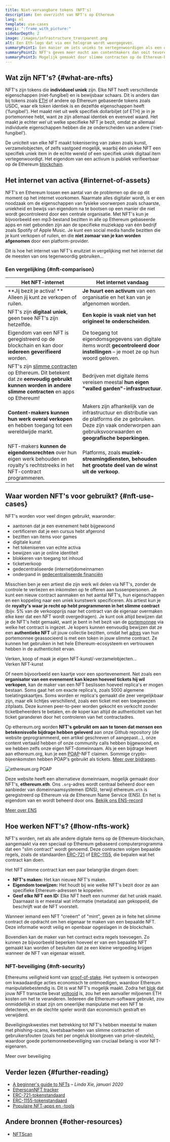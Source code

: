 ```yaml
---
title: Niet-vervangbare tokens (NFT's)
description: Een overzicht van NFT's op Ethereum
lang: nl
template: use-cases
emoji: ":frame_with_picture:"
sidebarDepth: 2
image: /images/infrastructure_transparent.png
alt: Een Eth-logo dat via een hologram wordt weergegeven.
summaryPoint1: Een manier om iets unieks te vertegenwoordigen als een op Ethereum gebaseerd activum.
summaryPoint2: NFT's geven meer macht aan contentmakers dan ooit tevoren.
summaryPoint3: Mogelijk gemaakt door slimme contracten op de Ethereum-blockchain.
---
```


## Wat zijn NFT's? {#what-are-nfts}

NFT's zijn tokens die **individueel uniek** zijn. Elke NFT heeft verschillende eigenschappen (niet-fungibel) en is bewijsbaar schaars. Dit is anders dan bij tokens zoals [ETH](/glossary/#ether) of andere op Ethereum gebaseerde tokens zoals USDC, waar elk token identiek is en dezelfde eigenschappen heeft ('fungibel'). Het maakt niet uit welk specifiek dollarbiljet (of ETH) je in je portemonnee hebt, want ze zijn allemaal identiek en evenveel waard. Het maakt je echter _wel_ uit welke specifieke NFT je bezit, omdat ze allemaal individuele eigenschappen hebben die ze onderscheiden van andere ('niet-fungibel').

De uniciteit van elke NFT maakt tokenisering van zaken zoals kunst, verzamelobjecten, of zelfs vastgoed mogelijk, waarbij één unieke NFT een specifiek uniek item in de echte wereld of een specifiek uniek digitaal item vertegenwoordigt. Het eigendom van een activum is publiek verifieerbaar op de Ethereum [blockchain](/glossary/#blockchain).

<YouTube id="Xdkkux6OxfM" />

## Het internet van activa {#internet-of-assets}

NFT's en Ethereum lossen een aantal van de problemen op die op dit moment op het internet voorkomen. Naarmate alles digitaler wordt, is er een noodzaak om de eigenschappen van fysieke voorwerpen zoals schaarste, uniekheid en bewijs van eigendom na te bootsen op een manier die niet wordt gecontroleerd door een centrale organisatie. Met NFT's kun je bijvoorbeeld een mp3-bestand bezitten in alle op Ethereum gebaseerde apps en niet gebonden zijn aan de specifieke muziekapp van één bedrijf zoals Spotify of Apple Music. Je kunt een social media handle bezitten die je kunt verkopen of ruilen, en die **niet zomaar van je kan worden afgenomen** door een platform-provider.

Dit is hoe het internet van NFT's eruitziet in vergelijking met het internet dat de meesten van ons tegenwoordig gebruiken...

### Een vergelijking {#nft-comparison}

| Het NFT-internet                                                                                                                                                                 | Het internet vandaag                                                                                                                                                                |
| -------------------------------------------------------------------------------------------------------------------------------------------------------------------------------- | ----------------------------------------------------------------------------------------------------------------------------------------------------------------------------------- |
| **Jij bezit je activa! ** Alleen jij kunt ze verkopen of ruilen.                                                                                                                 | **Je huurt een activum** van een organisatie en het kan van je afgenomen worden.                                                                                                    |
| NFT's zijn **digitaal uniek**, geen twee NFT's zijn hetzelfde.                                                                                                                   | **Een kopie is vaak niet van het origineel te onderscheiden**.                                                                                                                      |
| Eigendom van een NFT is geregistreerd op de blockchain en kan door **iedereen geverifieerd** worden.                                                                             | De toegang tot eigendomsgegevens van digitale items wordt **gecontroleerd door instellingen** – je moet ze op hun woord geloven.                                                    |
| NFT's zijn [slimme contracten](/glossary/#smart-contract) op Ethereum. Dit betekent dat ze **eenvoudig gebruikt kunnen worden in andere slimme contracten** en apps op Ethereum! | Bedrijven met digitale items vereisen meestal **hun eigen "walled garden"-infrastructuur**.                                                                                         |
| **Content-makers kunnen hun werk overal verkopen** en hebben toegang tot een wereldwijde markt.                                                                                  | Makers zijn afhankelijk van de infrastructuur en distributie van de platforms die ze gebruiken. Deze zijn vaak onderworpen aan gebruiksvoorwaarden en **geografische beperkingen**. |
| NFT-makers **kunnen de eigendomsrechten** over hun eigen werk behouden en royalty's rechtstreeks in het NFT-contract programmeren.                                               | Platforms, zoals **muziek-streamingdiensten, behouden het grootste deel van de winst uit de verkoop**.                                                                              |

## Waar worden NFT's voor gebruikt? {#nft-use-cases}

NFT's worden voor veel dingen gebruikt, waaronder:

- aantonen dat je een evenement hebt bijgewoond
- certificeren dat je een cursus hebt afgerond
- bezitten van items voor games
- digitale kunst
- het tokeniseren van echte activa
- bewijzen van je online identiteit
- blokkeren van toegang tot inhoud
- ticketverkoop
- gedecentraliseerde (internet)domeinnamen
- onderpand in [gedecentraliseerde financiën](/glossary/#defi)

Misschien ben je een artiest die zijn werk wil delen via NFT's, zonder de controle te verliezen en inkomsten op te offeren aan tussenpersonen. Je kunt een nieuw contract aanmaken en het aantal NFT's, hun eigenschappen en een koppeling naar een uniek kunstwerk specificeren. Als artiest kun je de **royalty's waar je recht op hebt programmeren in het slimme contract** (bijv. 5% van de verkoopprijs naar het contract van de eigenaar overmaken elke keer dat een NFT wordt overgedragen). Je kunt ook altijd bewijzen dat je de NFT's hebt gemaakt, want je bent in het bezit van de [portemonnee](/glossary/#wallet) via welke het contract is ingezet. Je kopers kunnen eenvoudig bewijzen dat ze een **authentieke NFT** uit jouw collectie bezitten, omdat het [adres](/glossary/#address) van hun portemonnee geassocieerd is met een token in jouw slimme contract. Ze kunnen het gebruiken in het hele Ethereum-ecosysteem en vertrouwen hebben in de authenticiteit ervan.

<Alert variant="update" className="mt-8">
<AlertEmoji text=":eyes:"/>
<AlertContent className="justify-between flex-row items-center">
  <div>Verken, koop of maak je eigen NFT-kunst/-verzamelobjecten...</div>
  <ButtonLink href="/dapps/?category=collectibles#explore">
    Verken NFT-kunst
  </ButtonLink>
</AlertContent>
</Alert>

Of neem bijvoorbeeld een kaartje voor een sportevenement. Net zoals een **organisator van een evenement kan kiezen hoeveel tickets hij wil verkopen**, kan de maker van een NFT beslissen hoeveel replica's er mogen bestaan. Soms gaat het om exacte replica's, zoals 5000 algemene toelatingskaartjes. Soms worden er replica's gemaakt die zeer vergelijkbaar zijn, maar elk lichtjes verschillend, zoals een ticket met een toegewezen zitplaats. Deze kunnen peer-to-peer worden gekocht en verkocht zonder ticketbeheerders te betalen, en de koper kan altijd de authenticiteit van het ticket garanderen door het controleren van het contractadres.

Op ethereum.org worden **NFT's gebruikt om aan te tonen dat mensen een betekenisvolle bijdrage hebben geleverd** aan onze Github repository (de website geprogrammeerd, een artikel geschreven of aangepast...), onze content vertaald hebben of onze community calls hebben bijgewoond, en we hebben zelfs onze eigen NFT-domeinnaam. Als je een bijdrage levert aan ethereum.org, kun je een [POAP](/glossary/#poap)-NFT claimen. Sommige crypto-bijeenkomsten hebben POAP's gebruikt als tickets. [Meer over bijdragen](/contributing/#poap).

![ethereum.org POAP](./poap.png)

Deze website heeft een alternatieve domeinnaam, mogelijk gemaakt door NFT's, **ethereum.eth**. Ons `.org`-adres wordt centraal beheerd door een aanbieder van domeinnaamsystemen (DNS), terwijl ethereum`.eth` is geregistreerd op Ethereum via de Ethereum Name Service (ENS). En het is eigendom van en wordt beheerd door ons. [Bekijk ons ENS-record](https://app.ens.domains/name/ethereum.eth)

[Meer over ENS](https://app.ens.domains)

<Divider />

## Hoe werken NFT's? {#how-nfts-work}

NFT's worden, net als alle andere digitale items op de Ethereum-blockchain, aangemaakt via een speciaal op Ethereum gebaseerd computerprogramma dat een "slim contract" wordt genoemd. Deze contracten volgen bepaalde regels, zoals de standaarden [ERC-721](/glossary/#erc-721) of [ERC-1155](/glossary/#erc-1155), die bepalen wat het contract kan doen.

Het NFT slimme contract kan een paar belangrijke dingen doen:

- **NFT's maken:** Het kan nieuwe NFT's maken.
- **Eigendom toewijzen:** Het houdt bij wie welke NFT's bezit door ze aan specifieke Ethereum-adressen te koppelen.
- **Geef elke NFT een ID:** Elke NFT heeft een nummer dat het uniek maakt. Daarnaast is er meestal wat informatie (metadata) aan gekoppeld, die beschrijft wat de NFT voorstelt.

Wanneer iemand een NFT "creëert" of "mint", geven ze in feite het slimme contract de opdracht om hen eigenaar te maken van een bepaalde NFT. Deze informatie wordt veilig en openbaar opgeslagen in de blockchain.

Bovendien kan de maker van het contract extra regels toevoegen. Zo kunnen ze bijvoorbeeld beperken hoeveel er van een bepaalde NFT gemaakt kan worden of besluiten dat ze een kleine vergoeding krijgen wanneer de NFT van eigenaar wisselt.

### NFT-beveiliging {#nft-security}

Ethereums veiligheid komt van [proof-of-stake](/glossary/#pos). Het systeem is ontworpen om kwaadaardige acties economisch te ontmoedigen, waardoor Ethereum manipulatiebestendig is. Dit is wat NFT's mogelijk maakt. Zodra het [blok](/glossary/#block) dat jouw NFT transactie bevat [voltooid](/glossary/#finality) is, zou het een aanvaller miljoenen ETH kosten om het te veranderen. Iedereen die Ethereum-software gebruikt, zou onmiddellijk in staat zijn om oneerlijke manipulatie met een NFT te detecteren, en de slechte speler wordt dan economisch gestraft en verwijderd.

Beveiligingskwesties met betrekking tot NFT's hebben meestal te maken met phishing-scams, kwetsbaarheden van slimme contracten of gebruikersfouten (zoals het per ongeluk blootgeven van privé-sleutels), waardoor goede portemonneebeveiliging van cruciaal belang is voor NFT-eigenaren.

<ButtonLink href="/security/">
  Meer over beveiliging
</ButtonLink>

## Verder lezen {#further-reading}

- [A beginner's guide to NFTs](https://linda.mirror.xyz/df649d61efb92c910464a4e74ae213c4cab150b9cbcc4b7fb6090fc77881a95d) – _Linda Xie, januari 2020_
- [EtherscanNFT tracker](https://etherscan.io/nft-top-contracts)
- [ERC-721-tokenstandaard](/developers/docs/standards/tokens/erc-721/)
- [ERC-1155-tokenstandaard](/developers/docs/standards/tokens/erc-1155/)
- [Populaire NFT-apps en -tools](https://www.ethereum-ecosystem.com/blockchains/ethereum/nfts)

## Andere bronnen {#other-resources}

- [NFTScan](https://nftscan.com/)

<Divider />

<QuizWidget quizKey="nfts" />
